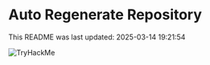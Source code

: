 # Auto Regenerate Repository

This README was last updated: 2025-03-14 19:21:54

 ![TryHackMe](https://tryhackme.com/badge/533634)